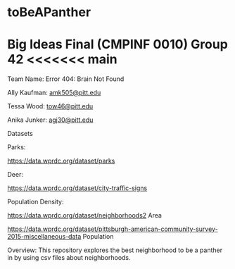 # toBeAPanther
Big Ideas Final (CMPINF 0010) Group 42
<<<<<<< main
=======
 
Team Name:
Error 404: Brain Not Found

Ally Kaufman: amk505@pitt.edu

Tessa Wood: tow46@pitt.edu

Anika Junker: agj30@pitt.edu

Datasets

Parks: 

https://data.wprdc.org/dataset/parks

Deer:

https://data.wprdc.org/dataset/city-traffic-signs

Population Density:

https://data.wprdc.org/dataset/neighborhoods2 Area

https://data.wprdc.org/dataset/pittsburgh-american-community-survey-2015-miscellaneous-data Population


Overview:
This repository explores the best neighborhood to be a panther in by using csv files about neighborhoods.
